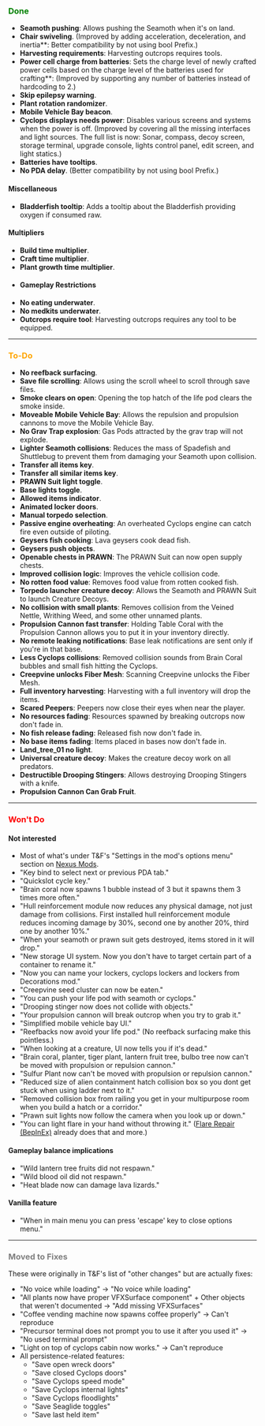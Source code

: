 ### <span style="color: green;">Done</span>
- **Seamoth pushing**: Allows pushing the Seamoth when it's on land.
- **Chair swiveling**. (Improved by adding acceleration, deceleration, and inertia**: Better compatibility by not using bool Prefix.)
- **Harvesting requirements**: Harvesting outcrops requires tools.
- **Power cell charge from batteries**: Sets the charge level of newly crafted power cells based on the charge level of the batteries used for crafting**: (Improved by supporting any number of batteries instead of hardcoding to 2.)
- **Skip epilepsy warning**.
- **Plant rotation randomizer**.
- **Mobile Vehicle Bay beacon**.
- **Cyclops displays needs power**: Disables various screens and systems when the power is off. (Improved by covering all the missing interfaces and light sources. The full list is now: Sonar, compass, decoy screen, storage terminal, upgrade console, lights control panel, edit screen, and light statics.)
- **Batteries have tooltips**.
- **No PDA delay**. (Better compatibility by not using bool Prefix.)
#### Miscellaneous
- **Bladderfish tooltip**: Adds a tooltip about the Bladderfish providing oxygen if consumed raw.
#### Multipliers
- **Build time multiplier**.
- **Craft time multiplier**.
- **Plant growth time multiplier**.
- #### Gameplay Restrictions
- **No eating underwater**.
- **No medkits underwater**.
- **Outcrops require tool**: Harvesting outcrops requires any tool to be equipped.

---

### <span style="color: orange;">To-Do</span>
- **No reefback surfacing**.
- **Save file scrolling**: Allows using the scroll wheel to scroll through save files.
- **Smoke clears on open**: Opening the top hatch of the life pod clears the smoke inside.
- **Moveable Mobile Vehicle Bay**: Allows the repulsion and propulsion cannons to move the Mobile Vehicle Bay.
- **No Grav Trap explosion**: Gas Pods attracted by the grav trap will not explode.
- **Lighter Seamoth collisions**: Reduces the mass of Spadefish and Shuttlebug to prevent them from damaging your Seamoth upon collision.
- **Transfer all items key**.
- **Transfer all similar items key**.
- **PRAWN Suit light toggle**.
- **Base lights toggle**.
- **Allowed items indicator**.
- **Animated locker doors**.
- **Manual torpedo selection**.
- **Passive engine overheating**: An overheated Cyclops engine can catch fire even outside of piloting.
- **Geysers fish cooking**: Lava geysers cook dead fish.
- **Geysers push objects**.
- **Openable chests in PRAWN**: The PRAWN Suit can now open supply chests.
- **Improved collision logic**: Improves the vehicle collision code.
- **No rotten food value**: Removes food value from rotten cooked fish.
- **Torpedo launcher creature decoy**: Allows the Seamoth and PRAWN Suit to launch Creature Decoys.
- **No collision with small plants**: Removes collision from the Veined Nettle, Writhing Weed, and some other unnamed plants.
- **Propulsion Cannon fast transfer**: Holding Table Coral with the Propulsion Cannon allows you to put it in your inventory directly.
- **No remote leaking notifications**: Base leak notifications are sent only if you're in that base.
- **Less Cyclops collisions**: Removed collision sounds from Brain Coral bubbles and small fish hitting the Cyclops.
- **Creepvine unlocks Fiber Mesh**: Scanning Creepvine unlocks the Fiber Mesh.
- **Full inventory harvesting**: Harvesting with a full inventory will drop the items.
- **Scared Peepers**: Peepers now close their eyes when near the player.
- **No resources fading**: Resources spawned by breaking outcrops now don't fade in.
- **No fish release fading**: Released fish now don't fade in.
- **No base items fading**: Items placed in bases now don't fade in.
- **Land_tree_01 no light**.
- **Universal creature decoy**: Makes the creature decoy work on all predators.
- **Destructible Drooping Stingers**: Allows destroying Drooping Stingers with a knife.
- **Propulsion Cannon Can Grab Fruit**.

---

### <span style="color: red;">Won't Do</span>
#### Not interested
- Most of what's under T&F's "Settings in the mod's options menu" section on [Nexus Mods](https://www.nexusmods.com/subnautica/mods/722).
- "Key bind to select next or previous PDA tab."
- "Quickslot cycle key."
- "Brain coral now spawns 1 bubble instead of 3 but it spawns them 3 times more often."
- "Hull reinforcement module now reduces any physical damage, not just damage from collisions. First installed hull reinforcement module reduces incoming damage by 30%, second one by another 20%, third one by another 10%."
- "When your seamoth or prawn suit gets destroyed, items stored in it will drop."
- "New storage UI system. Now you don't have to target certain part of a container to rename it."
- "Now you can name your lockers, cyclops lockers and lockers from Decorations mod."
- "Creepvine seed cluster can now be eaten."
- "You can push your life pod with seamoth or cyclops."
- "Drooping stinger now does not collide with objects."
- "Your propulsion cannon will break outcrop when you try to grab it."
- "Simplified mobile vehicle bay UI."
- "Reefbacks now avoid your life pod." (No reefback surfacing make this pointless.)
- "When looking at a creature, UI now tells you if it's dead."
- "Brain coral, planter, tiger plant, lantern fruit tree, bulbo tree now can't be moved with propulsion or repulsion cannon."
- "Sulfur Plant now can't be moved with propulsion or repulsion cannon."
- "Reduced size of alien containment hatch collision box so you dont get stuck when using ladder next to it."
- "Removed collision box from railing you get in your multipurpose room when you build a hatch or a corridor."
- "Prawn suit lights now follow the camera when you look up or down."
- "You can light flare in your hand without throwing it." ([Flare Repair (BepInEx)](https://www.nexusmods.com/subnautica/mods/452) already does that and more.)
#### Gameplay balance implications
- "Wild lantern tree fruits did not respawn."
- "Wild blood oil did not respawn."
- "Heat blade now can damage lava lizards."
#### Vanilla feature
- "When in main menu you can press 'escape' key to close options menu."

---

### <span style="color: grey;">Moved to Fixes</span>
These were originally in T&F's list of "other changes" but are actually fixes:
- "No voice while loading" -> "No voice while loading"
- "All plants now have proper VFXSurface component" + Other objects that weren't documented -> "Add missing VFXSurfaces"
- "Coffee vending machine now spawns coffee properly" -> Can't reproduce
- "Precursor terminal does not prompt you to use it after you used it" -> "No used terminal prompt"
- "Light on top of cyclops cabin now works." -> Can't reproduce
- All persistence-related features:
  - "Save open wreck doors"
  - "Save closed Cyclops doors"
  - "Save Cyclops speed mode"
  - "Save Cyclops internal lights"
  - "Save Cyclops floodlights"
  - "Save Seaglide toggles"
  - "Save last held item"